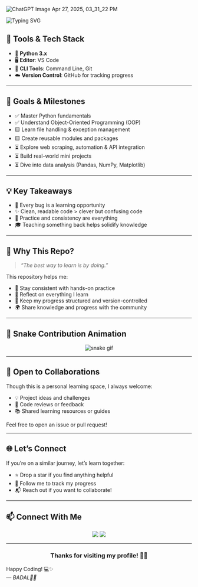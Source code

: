 ![ChatGPT Image Apr 27, 2025, 03_31_22 PM](https://github.com/user-attachments/assets/a899ab74-40ba-4e2e-8c9c-70f8449e346e)

![Typing SVG](https://readme-typing-svg.demolab.com?font=Fira+Code&size=30&pause=1000&color=F79A01&center=true&vCenter=true&width=700&lines=🐍+Python+Learning+Journey+🚀;From+Zero+to+Pythonic+Hero!)



## 🧰 Tools & Tech Stack

- 🐍 **Python 3.x**
- 🖥️ **Editor**: VS Code 
- 🔧 **CLI Tools**: Command Line, Git
- ☁️ **Version Control**: GitHub for tracking progress

---

## 🎯 Goals & Milestones

- ✅ Master Python fundamentals
- ✅ Understand Object-Oriented Programming (OOP)
- 🟨 Learn file handling & exception management
- 🟨 Create reusable modules and packages
- ⏳ Explore web scraping, automation & API integration
- ⏳ Build real-world mini projects
- ⏳ Dive into data analysis (Pandas, NumPy, Matplotlib)

---

## 💡 Key Takeaways

- 🐛 Every bug is a learning opportunity
- ✨ Clean, readable code > clever but confusing code
- 🔁 Practice and consistency are everything
- 🎓 Teaching something back helps solidify knowledge

---

## 📌 Why This Repo?

> _“The best way to learn is by doing.”_

This repository helps me:

- 🧪 Stay consistent with hands-on practice  
- 📓 Reflect on everything I learn  
- 📁 Keep my progress structured and version-controlled  
- 🌍 Share knowledge and progress with the community

---

## 🐍 Snake Contribution Animation

<p align="center">
  <img src="https://github.com/Badal-06/PYTHON/blob/main/.github/workflows/snake.yml.gif" alt="snake gif" />
</p>


---

## 🤝 Open to Collaborations

Though this is a personal learning space, I always welcome:

- 💡 Project ideas and challenges
- 🧹 Code reviews or feedback
- 📚 Shared learning resources or guides

Feel free to open an issue or pull request!

---

## 🌐 Let’s Connect

If you’re on a similar journey, let’s learn together:

- ⭐ Drop a star if you find anything helpful  
- 🔔 Follow me to track my progress  
- 📬 Reach out if you want to collaborate!

---

## 📫 Connect With Me

<p align="center">
  <a href="https://github.com/BADAL-06" target="_blank"><img src="https://img.shields.io/badge/GitHub-181717?style=for-the-badge&logo=github&logoColor=white"></a>
  <a href="https://www.linkedin.com/in/badal-617143366" target="_blank">
  <img src="https://img.shields.io/badge/LinkedIn-0077B5?style=for-the-badge&logo=linkedin&logoColor=white">
</a>
</p>

---

<h3 align="center">Thanks for visiting my profile! 🚀✨</h3>

Happy Coding! 💻✨  
— *BADAL🤩🤗*
